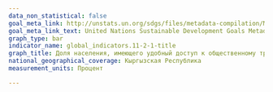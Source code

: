 ```yaml
---
data_non_statistical: false
goal_meta_link: http://unstats.un.org/sdgs/files/metadata-compilation/Metadata-Goal-11.pdf
goal_meta_link_text: United Nations Sustainable Development Goals Metadata (pdf 2066kB)
graph_type: bar
indicator_name: global_indicators.11-2-1-title
graph_title: Доля населения, имеющего удобный доступ к общественному транспорту, в разбивке по полу, возрасту, типу местности, образованию и территории
national_geographical_coverage: Кыргызская Республика
measurement_units: Процент

---
```

